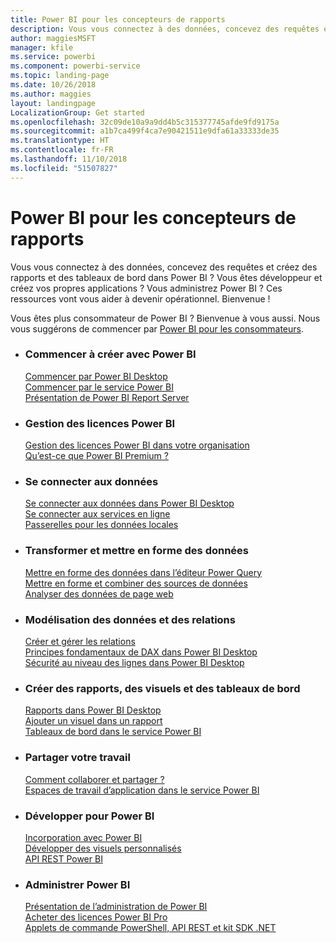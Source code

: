 ```yaml
---
title: Power BI pour les concepteurs de rapports
description: Vous vous connectez à des données, concevez des requêtes et créez des rapports et des tableaux de bord dans Power BI ? Vous êtes développeur et créez vos propres applications, ou vous êtes administrateur Power BI ?
author: maggiesMSFT
manager: kfile
ms.service: powerbi
ms.component: powerbi-service
ms.topic: landing-page
ms.date: 10/26/2018
ms.author: maggies
layout: landingpage
LocalizationGroup: Get started
ms.openlocfilehash: 32c09de10a9a9dd4b5c315377745afde9fd9175a
ms.sourcegitcommit: a1b7ca499f4ca7e90421511e9dfa61a33333de35
ms.translationtype: HT
ms.contentlocale: fr-FR
ms.lasthandoff: 11/10/2018
ms.locfileid: "51507827"
---
```

# <a name="power-bi-for-report-designers"></a>Power BI pour les concepteurs de rapports

Vous vous connectez à des données, concevez des requêtes et créez des rapports et des tableaux de bord dans Power BI ? Vous êtes développeur et créez vos propres applications ? Vous administrez Power BI ? Ces ressources vont vous aider à devenir opérationnel. Bienvenue !

Vous êtes plus consommateur de Power BI ? Bienvenue à vous aussi. Nous vous suggérons de commencer par [Power BI pour les consommateurs](consumer/power-bi-consumer-landing.md).

<ul class="panelContent cardsF"> 
              <li> 
                             <div class="cardSize"> 
                                           <div class="cardPadding"> 
                                                          <div class="card"> 
                                                                        <div class="cardText"> 
                                                                                      <h3>Commencer à créer avec Power BI</h3> 
                                                                                      <p></p>
                                                                                            <a href="desktop-what-is-desktop.md">Commencer par Power BI Desktop</a><br/> 
                                                                                            <a href="power-bi-overview.md">Commencer par le service Power BI</a><br/> 
                                                                                            <a href="report-server/get-started.md">Présentation de Power BI Report Server</a>
                                                                        </div> 
                                                          </div> 
                                           </div> 
                             </div> 
              </li>
              <li> 
                             <div class="cardSize"> 
                                           <div class="cardPadding"> 
                                                          <div class="card"> 
                                                                        <div class="cardText"> 
                                                                                      <h3>Gestion des licences Power BI</h3> 
                                                                                      <p></p>
                                                                                            <a href="service-admin-licensing-organization.md">Gestion des licences Power BI dans votre organisation</a><br/> 
                                                                                            <a href="service-premium.md">Qu’est-ce que Power BI Premium ?</a> 
                                                                        </div> 
                                                          </div> 
                                           </div> 
                             </div> 
              </li>
              <li> 
                             <div class="cardSize"> 
                                           <div class="cardPadding"> 
                                                          <div class="card"> 
                                                                        <div class="cardText"> 
                                                                                      <h3>Se connecter aux données</h3> 
                                                                                      <p></p>
                                                                                            <a href="desktop-quickstart-connect-to-data.md">Se connecter aux données dans Power BI Desktop </a><br/> 
                                                                                            <a href="service-connect-to-services.md">Se connecter aux services en ligne</a><br/> 
                                                                                            <a href="service-gateway-install.md">Passerelles pour les données locales</a>
                                                                        </div> 
                                                          </div> 
                                           </div> 
                             </div> 
              </li>
              <li> 
                             <div class="cardSize"> 
                                           <div class="cardPadding"> 
                                                          <div class="card"> 
                                                                        <div class="cardText"> 
                                                                                      <h3>Transformer et mettre en forme des données</h3> 
                                                                                      <p></p>
                                                                                            <a href="desktop-common-query-tasks.md">Mettre en forme des données dans l’éditeur Power Query</a><br/> 
                                                                                            <a href="desktop-shape-and-combine-data.md">Mettre en forme et combiner des sources de données</a><br/> 
                                                                                            <a href="desktop-tutorial-importing-and-analyzing-data-from-a-web-page.md">Analyser des données de page web</a>
                                                                        </div> 
                                                          </div> 
                                           </div> 
                             </div> 
              </li>
              <li> 
                             <div class="cardSize"> 
                                           <div class="cardPadding"> 
                                                          <div class="card"> 
                                                                       <div class="cardText"> 
                                                                                      <h3>Modélisation des données et des relations</h3> 
                                                                                      <p></p>
                                                                                            <a href="desktop-create-and-manage-relationships.md">Créer et gérer les relations</a><br/>
                                                                                            <a href="desktop-quickstart-learn-dax-basics.md">Principes fondamentaux de DAX dans Power BI Desktop</a><br/> 
                                                                                            <a href="service-admin-rls.md">Sécurité au niveau des lignes dans Power BI Desktop</a> 
                                                                        </div> 
                                                          </div> 
                                           </div> 
                             </div> 
              </li>
              <li> 
                             <div class="cardSize"> 
                                           <div class="cardPadding"> 
                                                          <div class="card"> 
                                                                        <div class="cardText"> 
                                                                                      <h3>Créer des rapports, des visuels et des tableaux de bord</h3> 
                                                                                      <p></p>
                                                                                            <a href="desktop-report-view.md">Rapports dans Power BI Desktop</a><br/> 
                                                                                            <a href="power-bi-report-add-visualizations-i.md">Ajouter un visuel dans un rapport</a><br/> 
                                                                                            <a href="service-dashboard-create.md">Tableaux de bord dans le service Power BI</a>
                                                                        </div> 
                                                          </div> 
                                           </div> 
                             </div> 
              </li>
              <li> 
                             <div class="cardSize"> 
                                           <div class="cardPadding"> 
                                                          <div class="card"> 
                                                                        <div class="cardText"> 
                                                                                      <h3>Partager votre travail</h3> 
                                                                                      <p></p>
                                                                                            <a href="service-how-to-collaborate-distribute-dashboards-reports.md">Comment collaborer et partager ?</a><br/>
                                                                                            <a href="service-create-workspaces.md">Espaces de travail d’application dans le service Power BI</a> 
                                                                        </div> 
                                                          </div> 
                                           </div> 
                             </div> 
              </li>
              <li> 
                             <div class="cardSize"> 
                                           <div class="cardPadding"> 
                                                          <div class="card"> 
                                                                        <div class="cardText"> 
                                                                                      <h3>Développer pour Power BI</h3> 
                                                                                      <p></p>
                                                                                            <a href="developer/embedding.md">Incorporation avec Power BI</a><br/> 
                                                                                            <a href="developer/custom-visual-develop-tutorial.md">Développer des visuels personnalisés</a><br/> 
                                                                                            <a href="https://docs.microsoft.com/rest/api/power-bi">API REST Power BI</a>
                                                                        </div> 
                                                          </div> 
                                           </div> 
                             </div> 
              </li>
              <li> 
                             <div class="cardSize"> 
                                           <div class="cardPadding"> 
                                                          <div class="card"> 
                                                                        <div class="cardText"> 
                                                                                      <h3>Administrer Power BI</h3> 
                                                                                      <p></p>
                                                                                            <a href="service-admin-administering-power-bi-in-your-organization.md">Présentation de l’administration de Power BI</a><br/> 
                                                                                            <a href="service-admin-purchasing-power-bi-pro.md">Acheter des licences Power BI Pro</a><br/>
                                                                                            <a href="service-admin-reference.md">Applets de commande PowerShell, API REST et kit SDK .NET</a>
                                                                        </div> 
                                                          </div> 
                                           </div> 
                             </div> 
              </li>
</ul>



